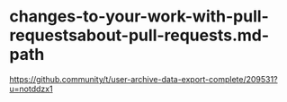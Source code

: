 # changes-to-your-work-with-pull-requestsabout-pull-requests.md-path
https://github.community/t/user-archive-data-export-complete/209531?u=notddzx1
